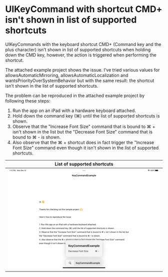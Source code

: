 # UIKeyCommand with shortcut CMD+ isn't shown in list of supported shortcuts

UIKeyCommands with the keyboard shortcut CMD+ (Command key and the plus character) isn’t shown in list of supported shortcuts when holding down the CMD key, however, the action is triggered when performing the shortcut.

The attached example project shows the issue. I’ve tried various values for allowsAutomaticMirroring, allowsAutomaticLocalization and wantsPriorityOverSystemBehavior but with the same result: the shortcut isn’t shown in the list of supported shortcuts.

The problem can be reproduced in the attached example project by following these steps:

1. Run the app on an iPad with a hardware keyboard attached.
2. Hold down the command key (⌘) until the list of supported shortcuts is shown.
3. Observe that the "Increase Font Size" command that is bound to ⌘ + isn't shown in the list but the "Decrease Font Size" command that is bound to ⌘ - is shown.
4. Also observe that the ⌘ + shortcut does in fact trigger the "Increase Font Size" command even though it isn't shown in the list of supported shortcuts.

|List of supported shortcuts|
|-|
|<img width="768" src="https://github.com/simonbs/AppleFeedback/blob/master/FB9807266/screenshot.png"/>|
